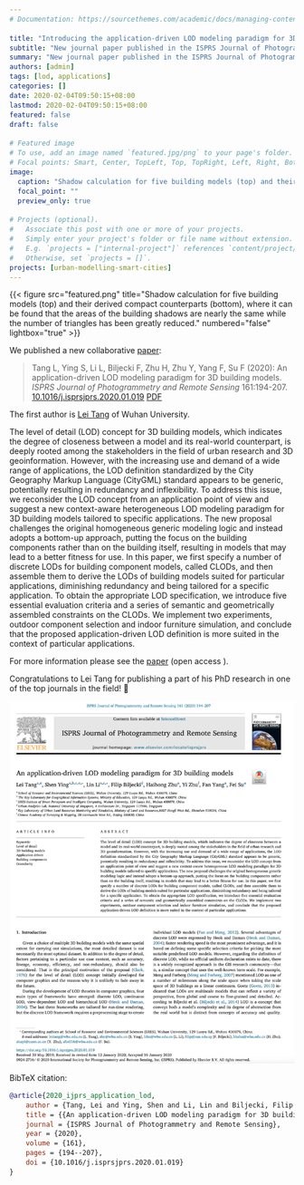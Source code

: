 ```yaml
---
# Documentation: https://sourcethemes.com/academic/docs/managing-content/

title: "Introducing the application-driven LOD modeling paradigm for 3D building models"
subtitle: "New journal paper published in the ISPRS Journal of Photogrammetry and Remote Sensing"
summary: "New journal paper published in the ISPRS Journal of Photogrammetry and Remote Sensing"
authors: [admin]
tags: [lod, applications]
categories: []
date: 2020-02-04T09:50:15+08:00
lastmod: 2020-02-04T09:50:15+08:00
featured: false
draft: false

# Featured image
# To use, add an image named `featured.jpg/png` to your page's folder.
# Focal points: Smart, Center, TopLeft, Top, TopRight, Left, Right, BottomLeft, Bottom, BottomRight.
image:
  caption: "Shadow calculation for five building models (top) and their derived compact counterparts (bottom), where it can be found that the areas of the building shadows are nearly the same while the number of triangles has been greatly reduced."
  focal_point: ""
  preview_only: true

# Projects (optional).
#   Associate this post with one or more of your projects.
#   Simply enter your project's folder or file name without extension.
#   E.g. `projects = ["internal-project"]` references `content/project/deep-learning/index.md`.
#   Otherwise, set `projects = []`.
projects: [urban-modelling-smart-cities]
---
```


{{< figure src="featured.png" title="Shadow calculation for five building models (top) and their derived compact counterparts (bottom), where it can be found that the areas of the building shadows are nearly the same while the number of triangles has been greatly reduced." numbered="false" lightbox="true" >}}

We published a new collaborative [paper](/publication/2020-ijprs-application-lod/):

> Tang L, Ying S, Li L, Biljecki F, Zhu H, Zhu Y, Yang F, Su F (2020): An application-driven LOD modeling paradigm for 3D building models. _ISPRS Journal of Photogrammetry and Remote Sensing_ 161:194-207. [<i class="ai ai-doi-square ai"></i> 10.1016/j.isprsjprs.2020.01.019](https://doi.org/10.1016/j.isprsjprs.2020.01.019) [<i class="far fa-file-pdf"></i> PDF](/publication/2020-ijprs-application-lod/2020-ijprs-application-lod.pdf) <i class="ai ai-open-access-square ai"></i>

The first author is [Lei Tang](https://www.researchgate.net/profile/Lei_Tang29) of Wuhan University.

The level of detail (LOD) concept for 3D building models, which indicates the degree of closeness between a model and its real-world counterpart, is deeply rooted among the stakeholders in the field of urban research and 3D geoinformation. However, with the increasing use and demand of a wide range of applications, the LOD definition standardized by the City Geography Markup Language (CityGML) standard appears to be generic, potentially resulting in redundancy and inflexibility. To address this issue, we reconsider the LOD concept from an application point of view and suggest a new context-aware heterogeneous LOD modeling paradigm for 3D building models tailored to specific applications. The new proposal challenges the original homogeneous generic modeling logic and instead adopts a bottom-up approach, putting the focus on the building components rather than on the building itself, resulting in models that may lead to a better fitness for use. In this paper, we first specify a number of discrete LODs for building component models, called CLODs, and then assemble them to derive the LODs of building models suited for particular applications, diminishing redundancy and being tailored for a specific application. To obtain the appropriate LOD specification, we introduce five essential evaluation criteria and a series of semantic and geometrically assembled constraints on the CLODs. We implement two experiments, outdoor component selection and indoor furniture simulation, and conclude that the proposed application-driven LOD definition is more suited in the context of particular applications.

For more information please see the [paper](/publication/2020-ijprs-application-lod/) (open access <i class="ai ai-open-access-square ai"></i>).

Congratulations to Lei Tang for publishing a part of his PhD research in one of the top journals in the field! :clap: 

[![](page-one.png)](/publication/2020-ijprs-application-lod/)


BibTeX citation:
```bibtex
@article{2020_ijprs_application_lod,
    author = {Tang, Lei and Ying, Shen and Li, Lin and Biljecki, Filip and Zhu, HaiHong and Zhu, Yi and Yang, Fan and Su, Fei},
    title = {{An application-driven LOD modeling paradigm for 3D building models}},
    journal = {ISPRS Journal of Photogrammetry and Remote Sensing},
    year = {2020},
    volume = {161},
    pages = {194--207},
    doi = {10.1016/j.isprsjprs.2020.01.019}
}
```
